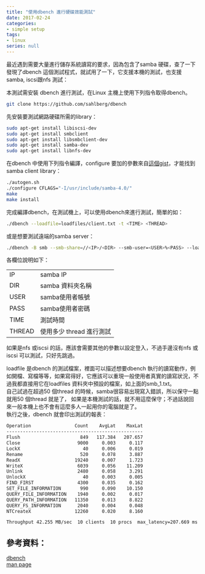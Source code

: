 ```yaml
---
title: "使用dbench 進行硬碟效能測試"
date: 2017-02-24
categories:
- simple setup
tags:
- linux
series: null
---
```


最近遇到需要大量進行儲存系統讀寫的要求，因為包含了samba 硬碟，查了一下發現了dbench 這個測試程式，就試用了一下，它支援本機的測試，也支援samba, iscsi跟nfs 測試：  
<!--more-->

本測試需安裝 dbench 進行測試，在Linux 主機上使用下列指令取得dbench。  
```bash
git clone https://github.com/sahlberg/dbench
```
先安裝要測試網路硬碟所需的library：  
```bash
sudo apt-get install libiscsi-dev
sudo apt-get install smbclient
sudo apt-get install libsmbclient-dev
sudo apt-get install samba-dev
sudo apt-get install libnfs-dev
```

在dbench 中使用下列指令編譯，configure 要加的參數來自[這個gist](https://gist.github.com//6d94b7db13b08be586ce)，才能找到samba client library：  

```bash
./autogen.sh
./configure CFLAGS="-I/usr/include/samba-4.0/"
make
make install
```
完成編譯dbench，在測試機上，可以使用dbench來進行測試，簡單的如：  
```bash
./dbench --loadfile=loadfiles/client.txt -t <TIME> <THREAD>
```

或是想要測試遠端的samba server：  
```bash
./dbench -B smb --smb-share=//<IP>/<DIR> --smb-user=<USER>%<PASS> --loadfile=loadfiles/smb_1.txt -t <TIME> <THREAD>
```

各欄位說明如下：  

| | |
|:-|:-|
| IP | samba IP |
| DIR | samba 資料夾名稱 |
| USER | samba使用者帳號 |
| PASS | samba使用者密碼 |
| TIME | 測試時間 |
| THREAD | 使用多少 thread 進行測試 |

如果是nfs 或iscsi 的話，應該會需要其他的參數以設定登入，不過手邊沒有nfs 或iscsi 可以測試，只好先跳過。  

loadfile 是dbench 的測試檔案，裡面可以描述想要dbench 執行的讀寫動作，例如開檔、寫檔等等，如果寫得好，它應該可以重現一般使用者真實的讀寫狀況，不過我都直接用它在loadfiles 資料夾中預設的檔案，如上面的smb\_1.txt。  
自己試過在超過50 個thread 的時候，samba很容易出現寫入錯誤，所以保守一點就用50 個thread 就是了，
如果是本機測試的話，就不用這麼保守；不過話說回來一般本機上也不會有這麼多人一起用你的電腦就是了。  
執行之後，dbench 就會印出測試的報表：  
```txt
Operation                Count    AvgLat    MaxLat
--------------------------------------------------
Flush                      849   117.384   207.657
Close                     9000     0.003     0.117
LockX                       40     0.006     0.019
Rename                     520     0.078     3.887
ReadX                    19240     0.007     1.723
WriteX                    6039     0.056    11.209
Unlink                    2480     0.058     3.291
UnlockX                     40     0.003     0.005
FIND_FIRST                4300     0.035     0.162
SET_FILE_INFORMATION       990     0.090    10.150
QUERY_FILE_INFORMATION    1940     0.002     0.017
QUERY_PATH_INFORMATION   11350     0.013     8.822
QUERY_FS_INFORMATION      2040     0.004     0.048
NTCreateX                12260     0.020     8.160

Throughput 42.255 MB/sec  10 clients  10 procs  max_latency=207.669 ms
```

## 參考資料：  
[dbench](http://kongll.github.io/2015/04/24/dbench)  
[man page](https://dbench.samba.org/doc/dbench.1.html)